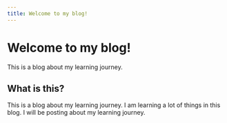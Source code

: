 ```yaml
---
title: Welcome to my blog!
---
```


# Welcome to my blog!

This is a blog about my learning journey.

## What is this?

This is a blog about my learning journey. I am learning a lot of things in this blog. I will be posting about my learning journey.
